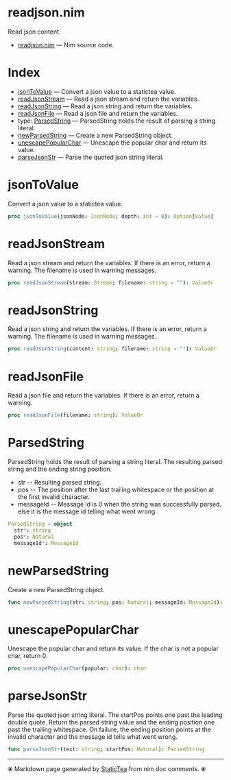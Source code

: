 # readjson.nim

Read json content.

* [readjson.nim](../src/readjson.nim) &mdash; Nim source code.
# Index

* [jsonToValue](#jsontovalue) &mdash; Convert a json value to a statictea value.
* [readJsonStream](#readjsonstream) &mdash; Read a json stream and return the variables.
* [readJsonString](#readjsonstring) &mdash; Read a json string and return the variables.
* [readJsonFile](#readjsonfile) &mdash; Read a json file and return the variables.
* type: [ParsedString](#parsedstring) &mdash; ParsedString holds the result of parsing a string literal.
* [newParsedString](#newparsedstring) &mdash; Create a new ParsedString object.
* [unescapePopularChar](#unescapepopularchar) &mdash; Unescape the popular char and return its value.
* [parseJsonStr](#parsejsonstr) &mdash; Parse the quoted json string literal.

# jsonToValue

Convert a json value to a statictea value.

```nim
proc jsonToValue(jsonNode: JsonNode; depth: int = 0): Option[Value]
```

# readJsonStream

Read a json stream and return the variables.  If there is an error, return a warning. The filename is used in warning messages.

```nim
proc readJsonStream(stream: Stream; filename: string = ""): ValueOr
```

# readJsonString

Read a json string and return the variables.  If there is an error, return a warning. The filename is used in warning messages.

```nim
proc readJsonString(content: string; filename: string = ""): ValueOr
```

# readJsonFile

Read a json file and return the variables.  If there is an error, return a warning.

```nim
proc readJsonFile(filename: string): ValueOr
```

# ParsedString

ParsedString holds the result of parsing a string literal. The
resulting parsed string and the ending string position.

* str -- Resulting parsed string.
* pos -- The position after the last trailing whitespace or the
position at the first invalid character.
* messageId -- Message id is 0 when the string was successfully
parsed, else it is the message id telling what went wrong.

```nim
ParsedString = object
  str*: string
  pos*: Natural
  messageId*: MessageId

```

# newParsedString

Create a new ParsedString object.

```nim
func newParsedString(str: string; pos: Natural; messageId: MessageId): ParsedString
```

# unescapePopularChar

Unescape the popular char and return its value. If the char is not a popular char, return 0.

```nim
proc unescapePopularChar(popular: char): char
```

# parseJsonStr

Parse the quoted json string literal. The startPos points one past the leading double quote.  Return the parsed string value and the ending position one past the trailing whitespace. On failure, the ending position points at the invalid character and the message id tells what went wrong.

```nim
func parseJsonStr(text: string; startPos: Natural): ParsedString
```


---
⦿ Markdown page generated by [StaticTea](https://github.com/flenniken/statictea/) from nim doc comments. ⦿
